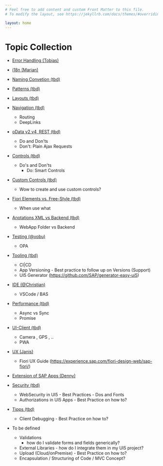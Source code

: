 ```yaml
---
# Feel free to add content and custom Front Matter to this file.
# To modify the layout, see https://jekyllrb.com/docs/themes/#overriding-theme-defaults

layout: home
---
```


# Topic Collection

- [Error Handling (Tobias)](#blank)
- [i18n (Marian)](i18n)
- [Naming Convetion (tbd)](#blank)
- [Patterns (tbd)](#blank)
- [Layouts (tbd)](#blank)
- [Navigation (tbd)](#blank)
  - Routing
  - DeepLinks
- [oData v2,v4, REST (tbd)](#blank)
  - Do and Don'ts
  - Don't: Plain Ajax Requests
- [Controls (tbd)](#blank)
  - Do's and Don'ts
    - Do:  Smart Controls
- [Custom Controls (tbd)](#blank)
  - Wow to create and use custom controls?
- [Fiori Elements vs. Free-Style (tbd)](#blank)
  - When use what
- [Anotations XML vs Backend (tbd)](#blank)
  - WebApp Folder vs Backend
- [Testing (@vobu)](#blank)
  - OPA
- [Tooling (tbd)](#blank)
  - CI|CD
  - App Versioning - Best practice to follow up on Versions (Support)
  - UI5 Generator (<https://github.com/SAP/generator-easy-ui5>)
- [IDE (@Christian)](#blank)
  - VSCode / BAS
- [Performance (tbd)](#blank)
  - Async vs Sync
  - Promise
- [UI-Client (tbd)](#blank)
  - Camera , GPS , ..
  - PWA
- [UX (Janis)](design-guidelines)
  - Fiori UX Guide (<https://experience.sap.com/fiori-design-web/sap-fiori/>)
- [Extension of SAP Apps (Denny)](#blank)
- [Security (tbd)](#blank)
  - WebSecurity in UI5 - Best Practices - Dos and Fonts
  - Authorizations in UI5 Apps - Best Practice on how to?
- [Tipps (tbd)](#blank)
  - Client Debugging - Best Practice on how to?

- To be defined
  - Validations
    - how do I validate forms and fields generically?
  - External Libraries - how do I integrate them in my UI5 project?
  - Upload (Cloud/onPremise) - Best Practice on how to?
  - Encapsulation / Structuring of Code / MVC Concept?